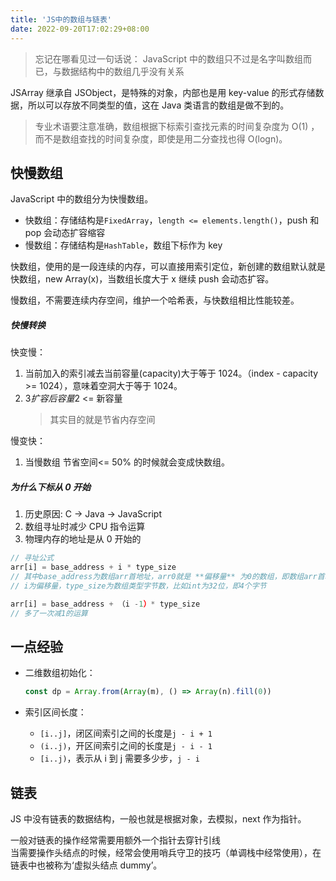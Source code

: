```yaml
---
title: 'JS中的数组与链表'
date: 2022-09-20T17:02:29+08:00
---
```


> 忘记在哪看见过一句话说：
> JavaScript 中的数组只不过是名字叫数组而已，与数据结构中的数组几乎没有关系

JSArray 继承自 JSObject，是特殊的对象，内部也是用 key-value 的形式存储数据，所以可以存放不同类型的值，这在 Java 类语言的数组是做不到的。

> 专业术语要注意准确，数组根据下标索引查找元素的时间复杂度为 O(1) ，而不是数组查找的时间复杂度，即使是用二分查找也得 O(logn)。

## 快慢数组

JavaScript 中的数组分为快慢数组。

- 快数组：存储结构是`FixedArray`，`length <= elements.length()`，push 和 pop 会动态扩容缩容
- 慢数组：存储结构是`HashTable`，数组下标作为 key

快数组，使用的是一段连续的内存，可以直接用索引定位，新创建的数组默认就是快数组，new Array(x)，当数组长度大于 x 继续 push 会动态扩容。

慢数组，不需要连续内存空间，维护一个哈希表，与快数组相比性能较差。

##### 快慢转换

快变慢：

1. 当前加入的索引减去当前容量(capacity)大于等于 1024。（index - capacity >= 1024），意味着空洞大于等于 1024。
2. 3*扩容后容量*2 <= 新容量
   > 其实目的就是节省内存空间

慢变快：

1. 当慢数组 节省空间<= 50% 的时候就会变成快数组。

##### 为什么下标从 0 开始

1. 历史原因: C -> Java -> JavaScript
2. 数组寻址时减少 CPU 指令运算
3. 物理内存的地址是从 0 开始的

```JavaScript
// 寻址公式
arr[i] = base_address + i * type_size
// 其中base_address为数组arr首地址，arr0就是 **偏移量** 为0的数组，即数组arr首地址；
// i为偏移量，type_size为数组类型字节数，比如int为32位，即4个字节

arr[i] = base_address + （i -1）* type_size
// 多了一次减1的运算
```

## 一点经验

- 二维数组初始化：

  ```JavaScript
  const dp = Array.from(Array(m), () => Array(n).fill(0))
  ```

- 索引区间长度：
  - `[i..j]`，闭区间索引之间的长度是`j - i + 1`
  - `(i..j)`，开区间索引之间的长度是`j - i - 1`
  - `[i..j)`，表示从 i 到 j 需要多少步，`j - i`


## 链表

JS 中没有链表的数据结构，一般也就是根据对象，去模拟，next 作为指针。

一般对链表的操作经常需要用额外一个指针去穿针引线  
当需要操作头结点的时候，经常会使用哨兵守卫的技巧（单调栈中经常使用），在链表中也被称为‘虚拟头结点 dummy’。
